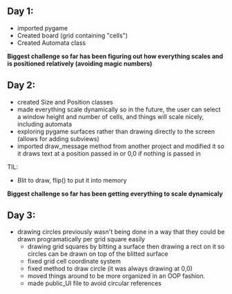 ## Day 1: 

* imported pygame
* Created board (grid containing "cells")
* Created Automata class

**Biggest challenge so far has been figuring out how everything scales and is positioned relatively (avoiding magic numbers)**

## Day 2:

* created Size and Position classes
* made everything scale dynamically so in the future, the user can select a window height and number of cells, and things will scale nicely, including automata
* exploring pygame surfaces rather than drawing directly to the screen (allows for adding subviews)
* imported draw_message method from another project and modified it so it draws text at a position passed in or 0,0 if nothing is passed in

TIL:

* Blit to draw, flip() to put it into memory

**Biggest challenge so far has been getting everything to scale dynamicaly**

## Day 3:

* drawing circles previously wasn't being done in a way that they could be drawn programatically per grid square easily
    * drawing grid squares by bltting a surface then drawing a rect on it so circles can be drawn on top of the blitted surface
    * fixed grid cell coordinate system
    * fixed method to draw circle (it was always drawing at 0,0)
    * moved things around to be more organized in an OOP fashion.
    * made public_UI file to avoid circular references